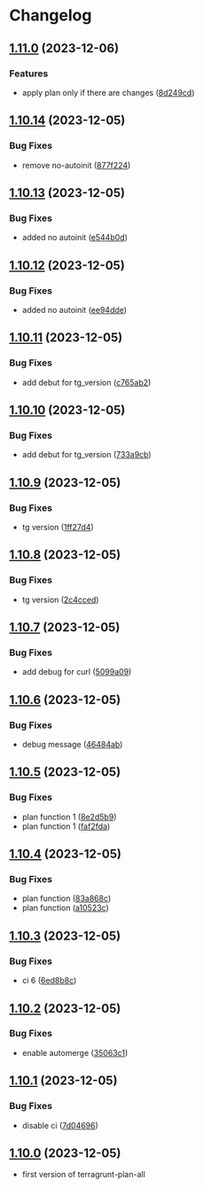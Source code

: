 # Changelog

## [1.11.0](https://github.com/Fenikks/gh-actions-terragrunt/compare/v1.10.14...v1.11.0) (2023-12-06)


### Features

* apply plan only if there are changes ([8d249cd](https://github.com/Fenikks/gh-actions-terragrunt/commit/8d249cdcba4b1c104562d6623bc4158aba8fcb62))

## [1.10.14](https://github.com/Fenikks/gh-actions-terragrunt/compare/v1.10.13...v1.10.14) (2023-12-05)


### Bug Fixes

* remove no-autoinit ([877f224](https://github.com/Fenikks/gh-actions-terragrunt/commit/877f2240c0afe436ecc51cfe050f0a8ad0f847e2))

## [1.10.13](https://github.com/Fenikks/gh-actions-terragrunt/compare/v1.10.12...v1.10.13) (2023-12-05)


### Bug Fixes

* added no autoinit ([e544b0d](https://github.com/Fenikks/gh-actions-terragrunt/commit/e544b0dc5ab545f7e0a227f19f5833faa1456a89))

## [1.10.12](https://github.com/Fenikks/gh-actions-terragrunt/compare/v1.10.11...v1.10.12) (2023-12-05)


### Bug Fixes

* added no autoinit ([ee94dde](https://github.com/Fenikks/gh-actions-terragrunt/commit/ee94ddeb651d88d7a85e99dae91134235867540d))

## [1.10.11](https://github.com/Fenikks/gh-actions-terragrunt/compare/v1.10.10...v1.10.11) (2023-12-05)


### Bug Fixes

* add debut  for tg_version ([c765ab2](https://github.com/Fenikks/gh-actions-terragrunt/commit/c765ab20a706cb0116e51ec9be4628d47cbdcec0))

## [1.10.10](https://github.com/Fenikks/gh-actions-terragrunt/compare/v1.10.9...v1.10.10) (2023-12-05)


### Bug Fixes

* add debut  for tg_version ([733a9cb](https://github.com/Fenikks/gh-actions-terragrunt/commit/733a9cb97a648faef70c2185d114b631fef1ce96))

## [1.10.9](https://github.com/Fenikks/gh-actions-terragrunt/compare/v1.10.8...v1.10.9) (2023-12-05)


### Bug Fixes

* tg version ([1ff27d4](https://github.com/Fenikks/gh-actions-terragrunt/commit/1ff27d42d0703f61cc7d2a20149aa5c592d75bf1))

## [1.10.8](https://github.com/Fenikks/gh-actions-terragrunt/compare/v1.10.7...v1.10.8) (2023-12-05)


### Bug Fixes

* tg version ([2c4cced](https://github.com/Fenikks/gh-actions-terragrunt/commit/2c4cced18b794703b02c7c6da70001719dcea288))

## [1.10.7](https://github.com/Fenikks/gh-actions-terragrunt/compare/v1.10.6...v1.10.7) (2023-12-05)


### Bug Fixes

* add debug for curl ([5099a09](https://github.com/Fenikks/gh-actions-terragrunt/commit/5099a09b64b22374fd10ba68ffaecb3450107b77))

## [1.10.6](https://github.com/Fenikks/gh-actions-terragrunt/compare/v1.10.5...v1.10.6) (2023-12-05)


### Bug Fixes

* debug message ([46484ab](https://github.com/Fenikks/gh-actions-terragrunt/commit/46484ab07ecec93eb965f5bdf2cf1b3e83e413f4))

## [1.10.5](https://github.com/Fenikks/gh-actions-terragrunt/compare/v1.10.4...v1.10.5) (2023-12-05)


### Bug Fixes

* plan function 1 ([8e2d5b9](https://github.com/Fenikks/gh-actions-terragrunt/commit/8e2d5b98f01f2609bd35a16ec4fe5f6443e7d1c0))
* plan function 1 ([faf2fda](https://github.com/Fenikks/gh-actions-terragrunt/commit/faf2fda850700b1fe3e5403a32cc5ce7e75e8108))

## [1.10.4](https://github.com/Fenikks/gh-actions-terragrunt/compare/v1.10.3...v1.10.4) (2023-12-05)


### Bug Fixes

* plan function ([83a868c](https://github.com/Fenikks/gh-actions-terragrunt/commit/83a868c45e48365a64e99032c9e5e40ebeb75925))
* plan function ([a10523c](https://github.com/Fenikks/gh-actions-terragrunt/commit/a10523c751a1a3151380e9420810d3dbcf35dc0c))

## [1.10.3](https://github.com/Fenikks/gh-actions-terragrunt/compare/v1.10.2...v1.10.3) (2023-12-05)


### Bug Fixes

* ci 6 ([6ed8b8c](https://github.com/Fenikks/gh-actions-terragrunt/commit/6ed8b8cb89c5e3cb8400222fa5cdc23020217b7f))

## [1.10.2](https://github.com/Fenikks/gh-actions-terragrunt/compare/v1.10.1...v1.10.2) (2023-12-05)


### Bug Fixes

* enable  automerge ([35063c1](https://github.com/Fenikks/gh-actions-terragrunt/commit/35063c132ab39382e77b22c1bccafcaeba7eb0da))

## [1.10.1](https://github.com/Fenikks/gh-actions-terragrunt/compare/v1.10.0...v1.10.1) (2023-12-05)


### Bug Fixes

* disable ci ([7d04696](https://github.com/Fenikks/gh-actions-terragrunt/commit/7d046961b5ad106cfd4e1c03ae874bcd07a3c87b))

## [1.10.0](https://github.com/Fenikks/gh-actions-terragrunt/compare/v6.1.0...v1.10.0) (2023-12-05)

* first version of terragrunt-plan-all
